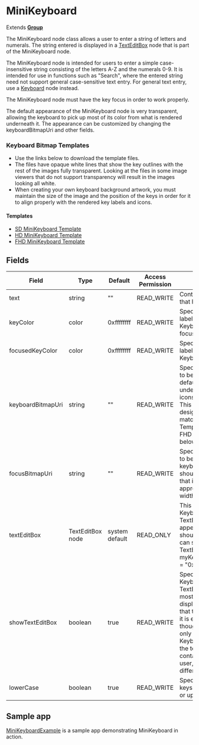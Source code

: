 MiniKeyboard
============

Extends [**Group**](/docs/references/scenegraph/layout-group-nodes/group.md "**Group**")

The MiniKeyboard node class allows a user to enter a string of letters and numerals. The string entered is displayed in a [TextEditBox](/docs/references/scenegraph/widget-nodes/texteditbox.md "TextEditBox") node that is part of the MiniKeyboard node.

The MiniKeyboard node is intended for users to enter a simple case-insensitive string consisting of the letters A-Z and the numerals 0-9. It is intended for use in functions such as "Search", where the entered string need not support general case-sensitive text entry. For general text entry, use a [Keyboard](/docs/references/scenegraph/widget-nodes/keyboard.md "Keyboard") node instead.

The MiniKeyboard node must have the key focus in order to work properly.

The default appearance of the MiniKeyboard node is very transparent, allowing the keyboard to pick up most of its color from what is rendered underneath it. The appearance can be customized by changing the keyboardBitmapUri and other fields.

### Keyboard Bitmap Templates

*   Use the links below to download the template files.
*   The files have opaque white lines that show the key outlines with the rest of the images fully transparent. Looking at the files in some image viewers that do not support transparency will result in the images looking all white.
*   When creating your own keyboard background artwork, you must maintain the size of the image and the position of the keys in order for it to align properly with the rendered key labels and icons.

#### Templates

*   [SD MiniKeyboard Template](https://image.roku.com/ZHZscHItMTc2/SDMiniKeyboardTemplate.png "SD MiniKeyboard Template")
*   [HD MiniKeyboard Template](https://image.roku.com/ZHZscHItMTc2/HDMiniKeyboardTemplate.png "HD MiniKeyboard Template")
*   [FHD MiniKeyboard Template](https://image.roku.com/ZHZscHItMTc2/FHDMiniKeyboardTemplate.png "FHD MiniKeyboard Template")

Fields
------

| Field | Type | Default | Access Permission | Description |
| --- | --- | --- | --- | --- |
| text | string | ""  | READ\_WRITE | Contains the string of characters that has been entered |
| keyColor | color | 0xffffffff | READ\_WRITE | Specifies the color of the key labels and icons when the Keyboard node does not have the focus |
| focusedKeyColor | color | 0xffffffff | READ\_WRITE | Specifies the color of the key labels and icons when the Keyboard node has the focus |
| keyboardBitmapUri | string | ""  | READ\_WRITE | Specifies the URI of an image file to be loaded to replace the default keyboard image drawn underneath the key label and icons.  <br>This image must be carefully designed so that the key positions match the default image. Template images for SD, HD and FHD resolutions are provided below. |
| focusBitmapUri | string | ""  | READ\_WRITE | Specifies the URI of an image file to be loaded to replace the keyboard focus indicator. This should be a 9-patch image so that it can be stretched to the appropriate size for the double width keys |
| textEditBox | TextEditBox node | system default | READ\_ONLY | This provides access to the Keyboard node internal TextEditBox node so that its appearance can be modified. You should not set this field, but you can set the fields of the TextEditBox node (such as, myKeyboard.textEditBox.textColor = "0xFF0000FF") |
| showTextEditBox | boolean | true | READ\_WRITE | Specifies whether or not the Keyboard node internal TextEditBox node is displayed. In most cases, it is desirable to display the TextEditBox node so that the user can see the string as it is entered. In some cases though, you might want to show only the keyboard part of the Keyboard node. In those cases, the text field of the node will still contain the string entered by the user, so it can displayed in some different manner |
| lowerCase | boolean | true | READ\_WRITE | Specifies whether the 26 letter keys are displayed as lowercase or uppercase |

Sample app
----------

[MiniKeyboardExample](https://github.com/rokudev/samples/tree/master/ux%20components/widgets/MiniKeyboardExample) is a sample app demonstrating MiniKeyboard in action.